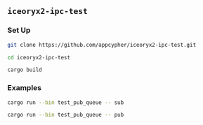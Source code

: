 ## `iceoryx2-ipc-test`

### Set Up

```sh
git clone https://github.com/appcypher/iceoryx2-ipc-test.git
```

```sh
cd iceoryx2-ipc-test
```

```sh
cargo build
```

### Examples

```sh
cargo run --bin test_pub_queue -- sub
```

```sh
cargo run --bin test_pub_queue -- pub
```
